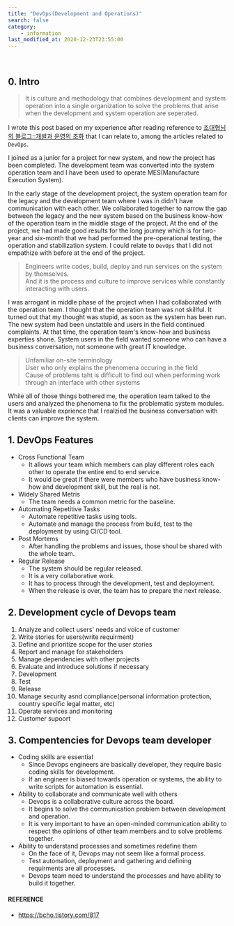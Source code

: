 ```yaml
---
title: "DevOps(Development and Operations)"
search: false
category:
    - information
last_modified_at: 2020-12-23T23:55:00
---
```


<br>

## 0. Intro

> It is culture and methodology 
> that combines development and system operation into a single organization to solve the problems 
> that arise when the development and system operation are seperated.

I wrote this post based on my experience after reading reference to [조대협님의 블로그::개발과 운영의 조화][blog-link] that I can relate to, among the articles related to `DevOps`. 

I joined as a junior for a project for new system, and now the project has been completed. 
The development team was converted into the system operation team and I have been used to operate MES(Manufacture Execution System).

In the early stage of the development project, the system operation team for the legacy and the development team where I was in didn't have communication with each other. 
We collaborated together to narrow the gap between the legacy and the new system based on the business know-how of the operation team in the middle stage of the project. 
At the end of the project, we had made good results for the long journey which is for two-year and six-month  that we had performed the pre-operational testing, the operation and stabilization system. 
I could relate to `DevOps` that I did not empathize with before at the end of the project.

> Engineers write codes, build, deploy and run services on the system by themselves.<br>
> And it is the process and culture to improve services while constantly interacting with users.
 
I was arrogant in middle phase of the project when I had collaborated with the operation team. 
I thought that the operation team was not skillful. 
It turned out that my thought was stupid, as soon as the system has been run. 
The new system had been unstatble and users in the field continued complaints. 
At that time, the operation team's know-how and business experties shone. 
System users in the field wanted someone who can have a business conversation, not someone with great IT knowledge. 

> Unfamiliar on-site terminology<br>
> User who only explains the phenomena occuring in the field<br>
> Cause of problems taht is difficult to find out when performing work through an interface with other systems

While all of those things bothered me, the operation team talked to the users and analyzed the phenomena to fix the problematic system modules. 
It was a valuable exprience that I realzied the business conversation with clients can improve the system.   

## 1. DevOps Features

* Cross Functional Team 
    * It allows your team which members can play different roles each other to operate the entire end to end service. 
    * It would be great if there were members who have business know-how and development skill, but the real is not. 
* Widely Shared Metris
    * The team needs a common metric for the baseline. 
* Automating Repetitive Tasks
    * Automate repetitive tasks using tools. 
    * Automate and manage the process from build, test to the deployment by using CI/CD tool.
* Post Mortems
    * After handling the problems and issues, those shoul be shared with the whole team. 
* Regular Release
    * The system should be regular released. 
    * It is a very collaborative work. 
    * It has to process through the development, test and deployment. 
    * When the release is over, the team has to prepare the next release. 

## 2. Development cycle of Devops team

1. Analyze and collect users' needs and voice of customer 
1. Write stories for users(write requirment)
1. Define and prioritize scope for the user stories
1. Report and manage for stakeholders
1. Manage dependencies with other projects
1. Evaluate and introduce solutions if necessary
1. Development
1. Test
1. Release
1. Manage security asnd compliance(personal information protection, country specific legal matter, etc)
1. Operate services and monitoring
1. Customer supoort

## 3. Compentencies for Devops team developer

* Coding skills are essential
    * Since Devops engineers are basically developer, they require basic coding skills for development.
    * If an engineer is biased towards operation or systems, the ability to write scripts for automation is essential.
* Ability to collaborate and communicate well with others
    * Devops is a collaborative culture across the board. 
    * It begins to solve the communication problem between development and operation. 
    * It is very important to have an open-minded communication ability to respect the opinions of other team members and to solve problems together. 
* Ability to understand processes and sometimes redefine them
    * On the face of it, Devops may not seem like a formal process. 
    * Test automation, deployment and gathering and defining requirments are all processes.
    * Devops team need to understand the processes and have ability to build it together.

#### REFERENCE

* <https://bcho.tistory.com/817>

[blog-link]: https://bcho.tistory.com/817